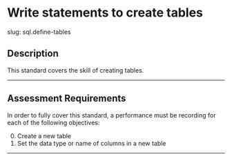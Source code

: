 # Write statements to create tables

slug: sql.define-tables

## Description
This standard covers the skill of creating tables.

---
## Assessment Requirements
In order to fully cover this standard, a performance must be recording for each of the following objectives:

0. Create a new table
1. Set the data type or name of columns in a new table

---
